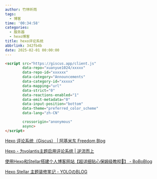 ```yaml
---
author: 竹林听雨
tags:
  - 博客
time: '00:34:58'
categories:
  - 服务器
  - hexo博客
title: hexo评论系统
abbrlink: 342fb4b
date: 2025-02-01 00:00:00
---
```

```html
<script src="https://giscus.app/client.js"
        data-repo="xuanyue1024/xxxxx"
        data-repo-id="xxxxxx"
        data-category="Announcements"
        data-category-id="xxxxx"
        data-mapping="url"
        data-strict="0"
        data-reactions-enabled="1"
        data-emit-metadata="0"
        data-input-position="bottom"
        data-theme="preferred_color_scheme"
        data-lang="zh-CN"

        crossorigin="anonymous"
        async>
</script>
```

[Hexo 评论系统（Giscus） | 阿基米东 Freedom Blog](https://luhuadong.com/hexo/hexo-comments-giscus)

[Hexo - 为volantis主题启用评论系统 | 逆流而上](https://blog.yuhang.run/hexo/2025-02-24%2020:05:37/)

[使用Hexo和Stellar搭建个人博客网站【超详细贴心保姆级教程💖】 - BoBoBlog](https://blog.bxzdyg.cn/p/%E4%BD%BF%E7%94%A8Hexo%E5%92%8CStellar%E6%90%AD%E5%BB%BA%E4%B8%AA%E4%BA%BA%E5%8D%9A%E5%AE%A2%E7%BD%91%E7%AB%99/#%E6%96%87%E7%AB%A0%E8%B7%AF%E7%94%B1%EF%BC%88%E9%80%89%EF%BC%89)

[Hexo Stellar 主题装修笔记 - YOLOのBLOG](https://felicxfoster.github.io/4199909915.html)
